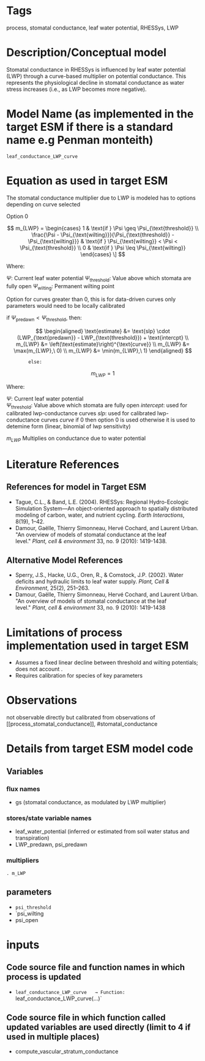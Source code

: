# Tags
process, stomatal conductance, leaf water potential, RHESSys, LWP


# Description/Conceptual model

Stomatal conductance in RHESSys is influenced by leaf water potential (LWP) through a curve-based multiplier on potential conductance. This represents the physiological decline in stomatal conductance as water stress increases (i.e., as LWP becomes more negative).

# Model Name (as implemented in the target ESM if there is a standard name e.g Penman monteith)

`leaf_conductance_LWP_curve`

# Equation as used in target ESM

The stomatal conductance multiplier due to LWP is modeled has to options depending on curve selected 

Option 0

$$
m_{LWP} =
\begin{cases}
1 & \text{if } \Psi \geq \Psi_{\text{threshold}} \\
\frac{\Psi - \Psi_{\text{wilting}}}{\Psi_{\text{threshold}} - \Psi_{\text{wilting}}} & \text{if } \Psi_{\text{wilting}} < \Psi < \Psi_{\text{threshold}} \\
0 & \text{if } \Psi \leq \Psi_{\text{wilting}}
\end{cases}
\]
$$

Where:

$\Psi$: Current leaf water potential
$\Psi_{\text{threshold}}$: Value above which stomata are fully open
$\Psi_{\text{wilting}}$: Permanent wilting point

Option for curves greater than 0, this is for data-driven curves only parameters would need to be locally calibrated

if
       $\Psi_{\text{predawn}} < \Psi_{\text{threshold}}$, then:

$$
\begin{aligned}
\text{estimate} &= \text{slp} \cdot (LWP_{\text{predawn}} - LWP_{\text{threshold}}) + \text{intercpt} \\
m_{LWP} &= \left(\text{estimate}\right)^{\text{curve}} \\
m_{LWP} &= \max(m_{LWP},\ 0) \\
m_{LWP} &= \min(m_{LWP},\ 1)
\end{aligned}
$$

			else:

$$
m_{LWP} = 1
$$

Where:

$\Psi$: Current leaf water potential  
$\Psi_{\text{threshold}}$: Value above which stomata are fully open 
$intercept$: used for calibrated lwp-conductance curves
$slp$: used for calibrated lwp-conductance curves
$curve$ if 0 then option 0 is used otherwise it is used to detemine form (linear, binomial of lwp sensitivity)


$m_{LWP}$  Multiplies on conductance due to water potential



# Literature References
## References for model in Target ESM

- Tague, C.L., & Band, L.E. (2004). RHESSys: Regional Hydro-Ecologic Simulation System—An object-oriented approach to spatially distributed modeling of carbon, water, and nutrient cycling. *Earth Interactions*, 8(19), 1–42.
- Damour, Gaëlle, Thierry Simonneau, Hervé Cochard, and Laurent Urban. "An overview of models of stomatal conductance at the leaf level." _Plant, cell & environment_ 33, no. 9 (2010): 1419-1438.

## Alternative Model References

- Sperry, J.S., Hacke, U.G., Oren, R., & Comstock, J.P. (2002). Water deficits and hydraulic limits to leaf water supply. *Plant, Cell & Environment*, 25(2), 251–263.
- Damour, Gaëlle, Thierry Simonneau, Hervé Cochard, and Laurent Urban. "An overview of models of stomatal conductance at the leaf level." _Plant, cell & environment_ 33, no. 9 (2010): 1419-1438

# Limitations of process implementation used in target ESM

- Assumes a fixed linear decline between threshold and wilting potentials; does not account .
- Requires calibration for species of key parameters

# Observations

not observable directly but calibrated from observations of [[process_stomatal_conductance]], #stomatal_conductance





# Details from target ESM model code
## Variables
### flux names
- gs (stomatal conductance, as modulated by LWP multiplier)

### stores/state variable names
- leaf_water_potential (inferred or estimated from soil water status and transpiration)
- LWP_predawn, psi_predawn


### multipliers
	. m_LWP


## parameters
- `psi_threshold`  
- `psi_wilting
- psi_open

# inputs


## Code source file and function names in which process is updated
- `leaf_conductance_LWP_curve  
  → Function: `leaf_conductance_LWP_curve(...)`

## Code source file in which function called updated variables are used directly (limit to 4 if used in multiple places)
- compute_vascular_stratum_conductance
